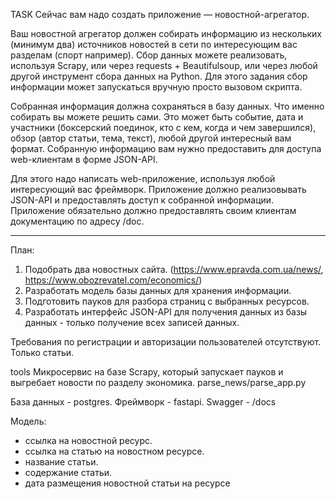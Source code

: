 TASK
Сейчас вам надо создать приложение — новостной-агрегатор.

Ваш новостной агрегатор должен собирать информацию из нескольких (минимум два) источников новостей в сети по
интересующим вас разделам (спорт например). Сбор данных можете реализовать, используя Scrapy, или через requests +
Beautifulsoup, или через любой другой инструмент сбора данных на Python. 
Для этого задания сбор информации может
запускаться вручную просто вызовом скрипта.

Собранная информация должна сохраняться в базу данных. Что именно собирать вы можете решить сами. Это может быть
событие, дата и участники (боксерский поединок, кто с кем, когда и чем завершился), обзор (автор статьи, тема, текст),
любой другой интересный вам формат. Собранную информацию вам нужно предоставить для доступа web-клиентам в форме
JSON-API.

Для этого надо написать web-приложение, используя любой интересующий вас фреймворк. Приложение должно реализовывать
JSON-API и предоставлять доступ к собранной информации. Приложение обязательно должно предоставлять своим клиентам
документацию по адресу /doc.

_________________________________________________________________________
План:
1. Подобрать два новостных сайта. (https://www.epravda.com.ua/news/, https://www.obozrevatel.com/economics/)
2. Разработать модель базы данных для хранения информации.
3. Подготовить пауков для разбора страниц с выбранных ресурсов.
4. Разработать интерфейс JSON-API для получения данных из базы данных - только получение всех записей данных.


Требования по регистрации и авторизации пользователей отсутствуют.
Только статьи.

tools
Микросервис на базе Scrapy, который запускает пауков и выгребает новости по разделу экономика.
parse_news/parse_app.py

База данных - postgres.
Фреймворк - fastapi.
Swagger - /docs


Модель:
- ссылка на новостной ресурс.
- ссылка на статью на новостном ресурсе.
- название статьи.
- содержание статьи.
- дата размещения новостной статьи на ресурсе

